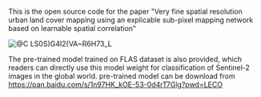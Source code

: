 This is the open source code for the paper "Very fine spatial resolution urban land cover mapping using an explicable sub-pixel mapping network based on learnable spatial correlation"

![@C LS0S)G4I2(VA~R6H73_L](https://github.com/user-attachments/assets/e20b5868-0b6a-45d0-8245-5869b1e5a993)


The pre-trained model trained on FLAS dataset is also provided, which readers can directly use this model weight for classification of Sentinel-2 images in the global world. pre-trained model can be download from https://pan.baidu.com/s/1n97HK_kOE-53-0d4rT7Glg?pwd=LECO
